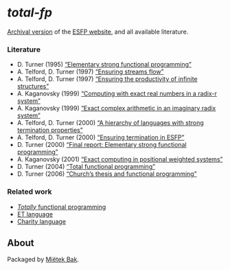 _total-fp_
==========

[Archival version](doc/README.md) of the [ESFP website](http://www.cs.kent.ac.uk/people/staff/dat/esfp/), and all available literature.


### Literature

* D. Turner (1995) [“Elementary strong functional programming”](doc/pdf/turner-1995.pdf)
* A. Telford, D. Turner (1997) [“Ensuring streams flow”](doc/pdf/telford-1997a.pdf)
* A. Telford, D. Turner (1997) [“Ensuring the productivity of infinite structures”](doc/pdf/telford-1997b.pdf)
* A. Kaganovsky (1999) [“Computing with exact real numbers in a radix-r system”](doc/pdf/kaganovsky-1999a.pdf)
* A. Kaganovsky (1999) [“Exact complex arithmetic in an imaginary radix system”](doc/pdf/kaganovsky-1999b.pdf)
* A. Telford, D. Turner (2000) [“A hierarchy of languages with strong termination properties”](doc/pdf/telford-2000a.pdf)
* A. Telford, D. Turner (2000) [“Ensuring termination in ESFP”](doc/pdf/telford-2000b.pdf)
* D. Turner (2000) [“Final report: Elementary strong functional programming”](doc/pdf/turner-2000.pdf)
* A. Kaganovsky (2001) [“Exact computing in positional weighted systems”](doc/pdf/kaganovsky-2001.pdf)
* D. Turner (2004) [“Total functional programming”](doc/pdf/turner-2004.pdf)
* D. Turner (2006) [“Church’s thesis and functional programming”](doc/pdf/turner-2006.pdf)


### Related work

* [_Totally_ functional programming](https://github.com/mietek/totally-fp)
* [ET language](https://github.com/mietek/et-lang)
* [Charity language](https://github.com/mietek/charity-lang)


About
-----

Packaged by [Miëtek Bak](https://mietek.io/).
